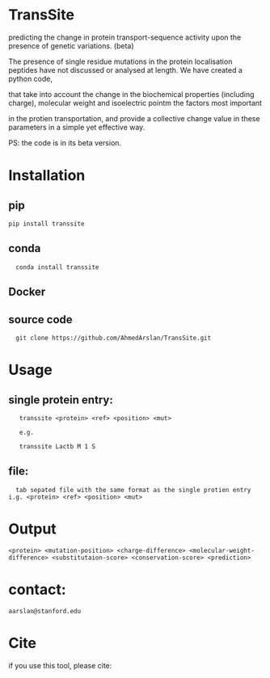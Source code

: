 # TransSite
predicting the change in protein transport-sequence activity upon the presence of genetic variations. (beta)

The presence of single residue mutations in the protein localisation peptides have not discussed or analysed at length. We have created a python code, 

that take into account the change in the biochemical properties (including charge), molecular weight and isoelectric pointm the factors most important

in the protien transportation, and provide a collective change value in these parameters in a simple yet effective way. 

PS: the code is in its beta version.

# Installation

  ## pip

    pip install transsite
    
  ## conda
      
      conda install transsite

  ## Docker
  
  ## source code
  
      git clone https://github.com/AhmedArslan/TransSite.git

# Usage

  ## single protein entry:
  
       transsite <protein> <ref> <position> <mut>
       
       e.g. 
       
       transsite Lactb M 1 S
  ## file:
      tab sepated file with the same format as the single protien entry i.g. <protein> <ref> <position> <mut>
 
 # Output
 
    <protein> <mutation-position> <charge-difference> <molecular-weight-difference> <substitutaion-score> <conservation-score> <prediction>
    
 # contact:
 
    aarslan@stanford.edu
 
 # Cite
 
 if you use this tool, please cite: 
 
  
